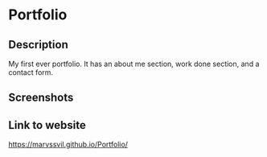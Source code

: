 # Portfolio

## Description
My first ever portfolio. It has an about me section, work done section, and a contact form.

## Screenshots

## Link to website 
https://marvssvil.github.io/Portfolio/
